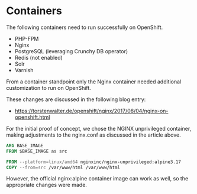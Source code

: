# Containers

The following containers need to run successfully on OpenShift.

* PHP-FPM
* Nginx
* PostgreSQL (leveraging Crunchy DB operator)
* Redis (not enabled)
* Solr
* Varnish

From a container standpoint only the Nginx container needed additional customization to run on OpenShift.

These changes are discussed in the following blog entry:

* https://torstenwalter.de/openshift/nginx/2017/08/04/nginx-on-openshift.html

For the initial proof of concept, we chose the NGINX unprivileged container, making adjustments to the nginx.conf as discussed in the article above.

```dockerfile
ARG BASE_IMAGE
FROM $BASE_IMAGE as src

FROM --platform=linux/amd64 nginxinc/nginx-unprivileged:alpine3.17
COPY --from=src /var/www/html /var/www/html
```

However, the official nginx:alpine container image can work as well, so the appropriate changes were made.
